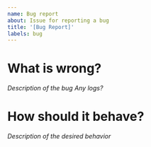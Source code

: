 ```yaml
---
name: Bug report
about: Issue for reporting a bug
title: '[Bug Report]'
labels: bug
---
```


# What is wrong?

_Description of the bug_
_Any logs?_

# How should it behave?

_Description of the desired behavior_
